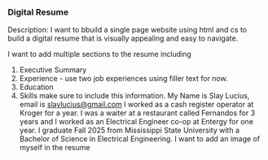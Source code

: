 
### Digital Resume
Description: I want to bbuild a single page website using html and cs to build a digital resume that is visually appealing and easy to navigate.

I want to add multiple sections to the resume including


1. Executive Summary
3. Experience - use two job experiences using filler text for now.
4. Education
5. Skills
make sure to include this information. 
My Name is Slay Lucius, email is slaylucius@gmail.com 
I worked as a cash register operator at Kroger for a year. I was a waiter at a restaurant called Fernandos for 3 years and I worked as an Electrical Engineer co-op at Entergy for one year.
I graduate Fall 2025 from Mississippi State University with a Bachelor of Science in Electrical Engineering. 
I want to add an image of myself in the resume